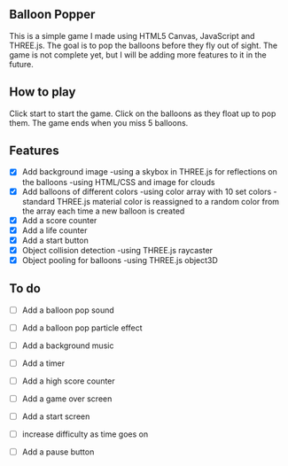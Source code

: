 ## Balloon Popper

This is a simple game I made using HTML5 Canvas, JavaScript and THREE.js. The goal is to pop the balloons before they fly out of sight. The game is not complete yet, but I will be adding more features to it in the future.

## How to play
Click start to start the game. Click on the balloons as they float up to pop them. The game ends when you miss 5 balloons.

## Features
- [x] Add background image
    -using a skybox in THREE.js for reflections on the balloons
    -using HTML/CSS and image for clouds
- [x] Add balloons of different colors
    -using color array with 10 set colors
    -standard THREE.js material color is reassigned to a random color from the array each time a new balloon is created
- [x] Add a score counter
- [x] Add a life counter
- [x] Add a start button
- [x] Object collision detection
    -using THREE.js raycaster
- [x] Object pooling for balloons
    -using THREE.js object3D

## To do
- [ ] Add a balloon pop sound
- [ ] Add a balloon pop particle effect
- [ ] Add a background music

- [ ] Add a timer
- [ ] Add a high score counter
- [ ] Add a game over screen
- [ ] Add a start screen
- [ ] increase difficulty as time goes on
- [ ] Add a pause button

